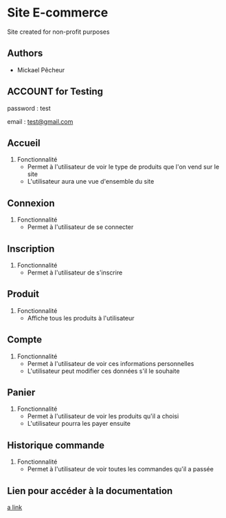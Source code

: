 # Site E-commerce
Site created for non-profit purposes 

## Authors
- Mickael Pêcheur

## ACCOUNT for Testing
password : test

email : test@gmail.com

## Accueil
1. Fonctionnalité 
   - Permet à l'utilisateur de voir le type de produits que l'on vend sur le site
   - L'utilisateur aura une vue d'ensemble du site  

## Connexion
1. Fonctionnalité 
   - Permet à l'utilisateur de se connecter 

## Inscription
1. Fonctionnalité 
   - Permet à l'utilisateur de s'inscrire 

## Produit
1. Fonctionnalité 
   - Affiche tous les produits à l'utilisateur

## Compte
1. Fonctionnalité 
   - Permet à l'utilisateur de voir ces informations personnelles  
   - L'utilisateur peut modifier ces données s'il le souhaite

## Panier
1. Fonctionnalité 
   - Permet à l'utilisateur de voir les produits qu'il a choisi
   - L'utilisateur pourra les payer ensuite

## Historique commande
1. Fonctionnalité 
   - Permet à l'utilisateur de voir toutes les commandes qu'il a passée

## Lien pour accéder à la documentation
[a link](https://urlz.fr/lqCo)



